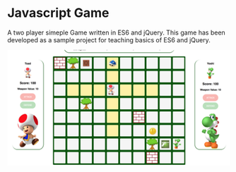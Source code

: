 # Javascript Game

A two player simeple Game written in ES6 and jQuery.  This game has been developed as a sample project for teaching basics of ES6 and jQuery. 

![Image of First Screen](https://github.com/ashutoshpurushottam/Images/blob/master/game.png?raw=true)

